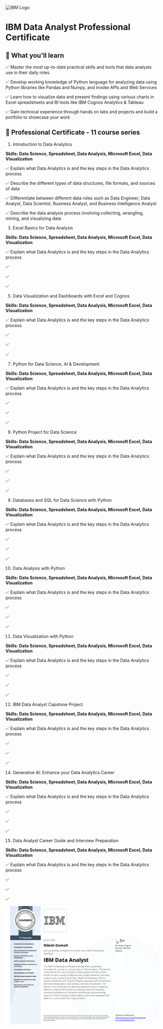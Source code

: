 ![IBM Logo](https://github.com/ndomah/IBM-Data-Analyst-Professional-Certificate/blob/main/IBM%20Logo.png)
# IBM Data Analyst Professional Certificate
## 🧠 What you'll learn
✅ Master the most up-to-date practical skills and tools that data analysts use in their daily roles

✅ Develop working knowledge of Python language for analyzing data using Python libraries like Pandas and Numpy, and invoke APIs and Web Services

✅ Learn how to visualize data and present findings using various charts in Excel spreadsheets and BI tools like IBM Cognos Analytics & Tableau

✅ Gain technical experience through hands on labs and projects and build a portfolio to showcase your work

## 📜 Professional Certificate - 11 course series
1. Introduction to Data Analytics

  **Skills: Data Science, Spreadsheet, Data Analysis, Microsoft Excel, Data Visualization**
  
  ✅ Explain what Data Analytics is and the key steps in the Data Analytics process

  ✅ Describe the different types of data structures, file formats, and sources of data
  
  ✅ Differentiate between different data roles such as Data Engineer, Data Analyst, Data Scientist, Business Analyst, and Business Intelligence Analyst
  
  ✅ Describe the data analysis process involving collecting, wrangling, mining, and visualizing data
  
  
  
3. Excel Basics for Data Analysis

**Skills: Data Science, Spreadsheet, Data Analysis, Microsoft Excel, Data Visualization**

  ✅ Explain what Data Analytics is and the key steps in the Data Analytics process

  ✅ 
  
  ✅
  
  ✅


    
5. Data Visualization and Dashboards with Excel and Cognos

**Skills: Data Science, Spreadsheet, Data Analysis, Microsoft Excel, Data Visualization**
   
  ✅ Explain what Data Analytics is and the key steps in the Data Analytics process

  ✅ 
  
  ✅
  
  ✅

    
7. Python for Data Science, AI & Development

**Skills: Data Science, Spreadsheet, Data Analysis, Microsoft Excel, Data Visualization**
   
  ✅ Explain what Data Analytics is and the key steps in the Data Analytics process

  ✅ 
  
  ✅
  
  ✅
  
9. Python Project for Data Science

**Skills: Data Science, Spreadsheet, Data Analysis, Microsoft Excel, Data Visualization**
    
  ✅ Explain what Data Analytics is and the key steps in the Data Analytics process

  ✅ 
  
  ✅
  
  ✅
  
9. Databases and SQL for Data Science with Python

**Skills: Data Science, Spreadsheet, Data Analysis, Microsoft Excel, Data Visualization**
    
  ✅ Explain what Data Analytics is and the key steps in the Data Analytics process

  ✅ 
  
  ✅
  
  ✅
  
10. Data Analysis with Python

**Skills: Data Science, Spreadsheet, Data Analysis, Microsoft Excel, Data Visualization**
    
  ✅ Explain what Data Analytics is and the key steps in the Data Analytics process

  ✅ 
  
  ✅
  
  ✅
  
11. Data Visualization with Python

**Skills: Data Science, Spreadsheet, Data Analysis, Microsoft Excel, Data Visualization**
    
  ✅ Explain what Data Analytics is and the key steps in the Data Analytics process

  ✅ 
  
  ✅
  
  ✅
  
12. IBM Data Analyst Capstone Project

**Skills: Data Science, Spreadsheet, Data Analysis, Microsoft Excel, Data Visualization**

  ✅ Explain what Data Analytics is and the key steps in the Data Analytics process

  ✅ 
  
  ✅
  
  ✅
  
14. Generative AI: Enhance your Data Analytics Career

**Skills: Data Science, Spreadsheet, Data Analysis, Microsoft Excel, Data Visualization**
    
  ✅ Explain what Data Analytics is and the key steps in the Data Analytics process

  ✅ 
  
  ✅
  
  ✅
  
15. Data Analyst Career Guide and Interview Preparation

**Skills: Data Science, Spreadsheet, Data Analysis, Microsoft Excel, Data Visualization**
    
  ✅ Explain what Data Analytics is and the key steps in the Data Analytics process

  ✅ 
  
  ✅
  
  ✅
  

![IBM Cert](https://github.com/ndomah/IBM-Data-Analyst-Professional-Certificate/blob/main/IBM%20Data%20Analyst%20Certificate.png)
